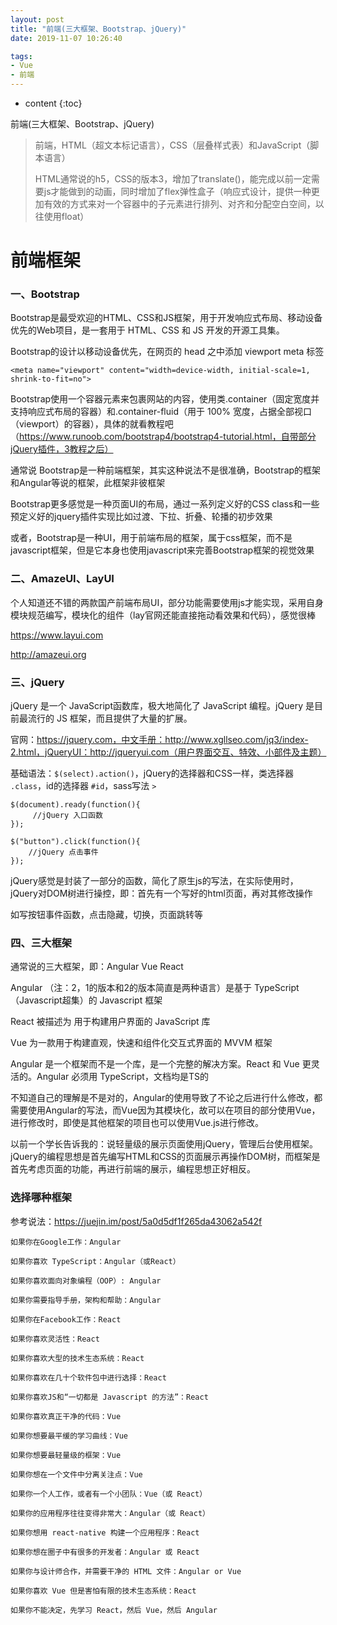 ```yaml
---
layout: post
title: "前端(三大框架、Bootstrap、jQuery)"
date: 2019-11-07 10:26:40

tags:
- Vue
- 前端
---
```

* content
{:toc}

前端(三大框架、Bootstrap、jQuery)









> 前端，HTML（超文本标记语言），CSS（层叠样式表）和JavaScript（脚本语言）
> 
> HTML通常说的h5，CSS的版本3，增加了translate()，能完成以前一定需要js才能做到的动画，同时增加了flex弹性盒子（响应式设计，提供一种更加有效的方式来对一个容器中的子元素进行排列、对齐和分配空白空间，以往使用float）


# 前端框架

### 一、Bootstrap

Bootstrap是最受欢迎的HTML、CSS和JS框架，用于开发响应式布局、移动设备优先的Web项目，是一套用于 HTML、CSS 和 JS 开发的开源工具集。

Bootstrap的设计以移动设备优先，在网页的 head 之中添加 viewport meta 标签

`<meta name="viewport" content="width=device-width, initial-scale=1, shrink-to-fit=no">`

Bootstrap使用一个容器元素来包裹网站的内容，使用类.container（固定宽度并支持响应式布局的容器）和.container-fluid（用于 100% 宽度，占据全部视口（viewport）的容器），具体的就看教程吧（https://www.runoob.com/bootstrap4/bootstrap4-tutorial.html，自带部分jQuery插件，3教程之后）

通常说 Bootstrap是一种前端框架，其实这种说法不是很准确，Bootstrap的框架和Angular等说的框架，此框架非彼框架

Bootstrap更多感觉是一种页面UI的布局，通过一系列定义好的CSS class和一些预定义好的jquery插件实现比如过渡、下拉、折叠、轮播的初步效果

或者，Bootstrap是一种UI，用于前端布局的框架，属于css框架，而不是javascript框架，但是它本身也使用javascript来完善Bootstrap框架的视觉效果

 

### 二、AmazeUI、LayUI

个人知道还不错的两款国产前端布局UI，部分功能需要使用js才能实现，采用自身模块规范编写，模块化的组件（lay官网还能直接拖动看效果和代码），感觉很棒

https://www.layui.com

http://amazeui.org
 

### 三、jQuery

jQuery 是一个 JavaScript函数库，极大地简化了 JavaScript 编程。jQuery 是目前最流行的 JS 框架，而且提供了大量的扩展。

官网：https://jquery.com，中文手册：http://www.xgllseo.com/jq3/index-2.html，jQueryUI：http://jqueryui.com（用户界面交互、特效、小部件及主题）

基础语法：`$(select).action()`，jQuery的选择器和CSS一样，类选择器 `.class`，id的选择器 `#id`，sass写法 `>`

```
$(document).ready(function(){
     //jQuery 入口函数
});

$("button").click(function(){
    //jQuery 点击事件
});
```

jQuery感觉是封装了一部分的函数，简化了原生js的写法，在实际使用时，jQuery对DOM树进行操控，即：首先有一个写好的html页面，再对其修改操作

如写按钮事件函数，点击隐藏，切换，页面跳转等

 

### 四、三大框架

通常说的三大框架，即：Angular Vue React

Angular （注：2，1的版本和2的版本简直是两种语言）是基于 TypeScript（Javascript超集）的 Javascript 框架

React 被描述为 用于构建用户界面的 JavaScript 库

Vue 为一款用于构建直观，快速和组件化交互式界面的 MVVM 框架

Angular 是一个框架而不是一个库，是一个完整的解决方案。React 和 Vue 更灵活的。Angular 必须用 TypeScript，文档均是TS的

不知道自己的理解是不是对的，Angular的使用导致了不论之后进行什么修改，都需要使用Angular的写法，而Vue因为其模块化，故可以在项目的部分使用Vue，进行修改时，即使是其他框架的项目也可以使用Vue.js进行修改。

以前一个学长告诉我的：说轻量级的展示页面使用jQuery，管理后台使用框架。jQuery的编程思想是首先编写HTML和CSS的页面展示再操作DOM树，而框架是首先考虑页面的功能，再进行前端的展示，编程思想正好相反。

 

### 选择哪种框架
参考说法：https://juejin.im/post/5a0d5df1f265da43062a542f
```
如果你在Google工作：Angular

如果你喜欢 TypeScript：Angular（或React）

如果你喜欢面向对象编程（OOP）: Angular

如果你需要指导手册，架构和帮助：Angular

如果你在Facebook工作：React

如果你喜欢灵活性：React

如果你喜欢大型的技术生态系统：React

如果你喜欢在几十个软件包中进行选择：React

如果你喜欢JS和“一切都是 Javascript 的方法”：React

如果你喜欢真正干净的代码：Vue

如果你想要最平缓的学习曲线：Vue

如果你想要最轻量级的框架：Vue

如果你想在一个文件中分离关注点：Vue

如果你一个人工作，或者有一个小团队：Vue（或 React）

如果你的应用程序往往变得非常大：Angular（或 React）

如果你想用 react-native 构建一个应用程序：React

如果你想在圈子中有很多的开发者：Angular 或 React

如果你与设计师合作，并需要干净的 HTML 文件：Angular or Vue

如果你喜欢 Vue 但是害怕有限的技术生态系统：React

如果你不能决定，先学习 React，然后 Vue，然后 Angular
```













